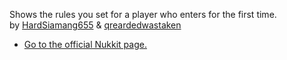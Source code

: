 Shows the rules you set for a player who enters for the first time.<br />
by [HardSiamang655](https://github.com/hardsiamang655) & [qreardedwastaken](https://doukanbhey.tech)
- [Go to the official Nukkit page.](https://cloudburstmc.org/resources/advancedrules.751/)
